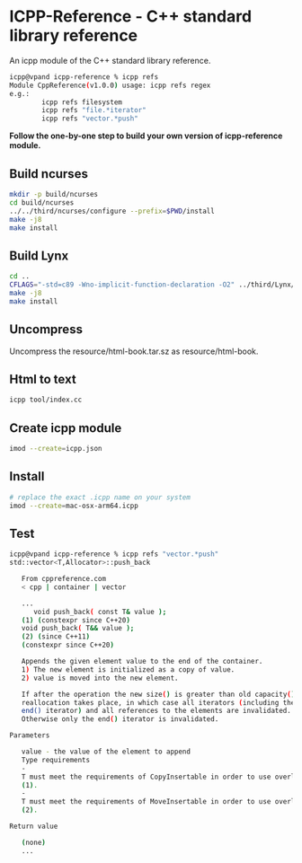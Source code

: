 # ICPP-Reference - C++ standard library reference
An icpp module of the C++ standard library reference.

```sh
icpp@vpand icpp-reference % icpp refs
Module CppReference(v1.0.0) usage: icpp refs regex
e.g.:
        icpp refs filesystem
        icpp refs "file.*iterator"
        icpp refs "vector.*push" 
```

**Follow the one-by-one step to build your own version of icpp-reference module.**

## Build ncurses
```sh
mkdir -p build/ncurses
cd build/ncurses
../../third/ncurses/configure --prefix=$PWD/install
make -j8
make install
```

## Build Lynx
```sh
cd ..
CFLAGS="-std=c89 -Wno-implicit-function-declaration -O2" ../third/Lynx/configure --with-curses-dir=$PWD/ncurses/install --prefix=$PWD/install
make -j8
make install
```

## Uncompress
Uncompress the resource/html-book.tar.sz as resource/html-book.

## Html to text
```sh
icpp tool/index.cc
```

## Create icpp module
```sh
imod --create=icpp.json
```

## Install
```sh
# replace the exact .icpp name on your system
imod --create=mac-osx-arm64.icpp
```

## Test
```sh
icpp@vpand icpp-reference % icpp refs "vector.*push"  
std::vector<T,Allocator>::push_back

   From cppreference.com
   < cpp | container | vector

   ...
      void push_back( const T& value );
   (1) (constexpr since C++20)
   void push_back( T&& value );
   (2) (since C++11)
   (constexpr since C++20)

   Appends the given element value to the end of the container.
   1) The new element is initialized as a copy of value.
   2) value is moved into the new element.

   If after the operation the new size() is greater than old capacity() a
   reallocation takes place, in which case all iterators (including the
   end() iterator) and all references to the elements are invalidated.
   Otherwise only the end() iterator is invalidated.

Parameters

   value - the value of the element to append
   Type requirements
   -
   T must meet the requirements of CopyInsertable in order to use overload
   (1).
   -
   T must meet the requirements of MoveInsertable in order to use overload
   (2).

Return value

   (none)
   ...
```
